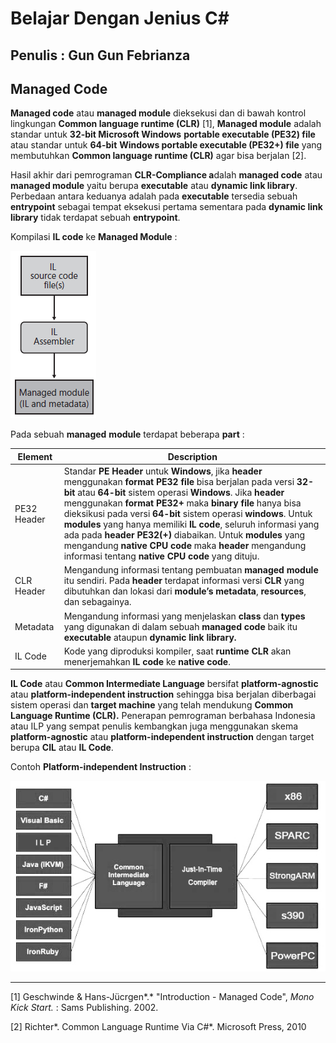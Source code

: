 # Belajar Dengan Jenius C#

## Penulis : Gun Gun Febrianza

## Managed Code

**Managed code** atau **managed module** dieksekusi dan di bawah kontrol lingkungan **Common language runtime (CLR)** [1], **Managed module** adalah standar untuk **32-bit Microsoft Windows** **portable executable (PE32) file** atau standar untuk **64-bit** **Windows portable executable (PE32+) file** yang membutuhkan **Common language runtime (CLR)** agar bisa berjalan [2]. 

Hasil akhir dari pemrograman **CLR-Compliance a**dalah **managed code** atau **managed module** yaitu berupa **executable** atau **dynamic link library**. Perbedaan antara keduanya adalah pada **executable** tersedia sebuah **entrypoint**  sebagai tempat eksekusi pertama sementara pada **dynamic link library** tidak terdapat sebuah **entrypoint**.

Kompilasi **IL code** ke **Managed Module** :

![](../assets/CompileILCode.png)

Pada sebuah **managed** **module** terdapat beberapa **part** :

| Element     | Description                                                  |
| ----------- | ------------------------------------------------------------ |
| PE32 Header | Standar **PE Header** untuk **Windows**, jika **header** menggunakan **format PE32 file** bisa berjalan pada versi **32-bit** atau **64-bit**  sistem operasi **Windows**. Jika **header** menggunakan **format PE32+** maka **binary file** hanya bisa dieksikusi pada versi **64-bit** sistem operasi **windows**. Untuk **modules** yang hanya memiliki **IL code**, seluruh informasi yang ada pada **header PE32(+)** diabaikan. Untuk **modules** yang mengandung **native CPU code** maka **header** mengandung informasi tentang **native** **CPU code** yang dituju. |
| CLR Header  | Mengandung informasi tentang pembuatan **managed module** itu sendiri. Pada **header** terdapat informasi versi **CLR** yang dibutuhkan dan lokasi dari **module’s** **metadata**, **resources**, dan sebagainya. |
| Metadata    | Mengandung informasi yang menjelaskan **class** dan **types** yang digunakan di dalam sebuah **managed code** baik itu **executable** ataupun **dynamic link library.** |
| IL Code     | Kode yang diproduksi kompiler, saat **runtime CLR** akan menerjemahkan **IL code** ke **native code**. |

**IL Code** atau **Common Intermediate Language** bersifat **platform-agnostic** atau **platform-independent instruction** sehingga bisa berjalan diberbagai sistem operasi dan **target machine** yang telah mendukung **Common Language Runtime (CLR).** Penerapan pemrograman berbahasa Indonesia atau ILP yang sempat penulis kembangkan juga menggunakan skema **platform-agnostic** atau **platform-independent instruction** dengan target berupa **CIL** atau **IL Code**.

Contoh **Platform-independent Instruction** :

![](../assets/Platform-IndependentInstruction.png)

---------------------

[1] Geschwinde & Hans-Jücrgen*.* "Introduction - Managed Code", *Mono Kick Start.* : Sams Publishing. 2002.

[2] Richter*. Common Language Runtime Via C#*. Microsoft Press, 2010